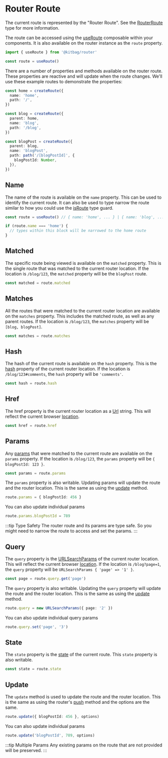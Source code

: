 # Router Route
The current route is represented by the "Router Route". See the [RouterRoute](/api/types/RouterRoute.md) type for more information.

The route can be accessed using the [useRoute](/api/composables/useRoute.md) composable within your components. It is also available on the router instance as the `route` property.

```ts
import { useRoute } from '@kitbag/router'

const route = useRoute()
```

There are a number of properties and methods available on the router route. These properties are reactive and will update when the route changes. We'll use these example routes to demonstrate the properties:

```ts
const home = createRoute({
  name: 'home',
  path: '/',
})

const blog = createRoute({
  parent: home,
  name: 'blog',
  path: '/blog',
})

const blogPost = createRoute({
  parent: blog,
  name: 'blogPost',
  path: path('/[blogPostId]', {
    blogPostId: Number,
  }),
})
```

## Name
The name of the route is available on the `name` property. This can be used to identify the current route. It can also be used to type narrow the route similar to how you could use the [isRoute](/api/types/isRoute.md) type guard.

```ts
const route = useRoute() // { name: 'home', ... } | { name: 'blog', ... } | { name: 'blogPost', ... }

if (route.name === 'home') {
  // types within this block will be narrowed to the home route
}
```

## Matched
The specific route being viewed is available on the `matched` property. This is the single route that was matched to the current router location. If the location is `/blog/123`, the `matched` property will be the `blogPost` route.

```ts
const matched = route.matched
```

## Matches
All the routes that were matched to the current router location are available on the `matches` property. This includes the matched route, as well as any parent routes. If the location is `/blog/123`, the `matches` property will be `[blog, blogPost]`.

```ts
const matches = route.matches
```

## Hash
The hash of the current route is available on the `hash` property. This is the [hash](https://developer.mozilla.org/en-US/docs/Web/API/Location/hash) property of the current router location. If the location is `/blog/123#comments`, the `hash` property will be `'comments'`.

```ts
const hash = route.hash
```

## Href
The href property is the current router location as a [Url](/api/types/Url.md) string. This will reflect the current browser [location](https://developer.mozilla.org/en-US/docs/Web/API/Location).

```ts
const href = route.href
```

## Params
Any [params](/core-concepts/params) that were matched to the current route are available on the `params` property. If the location is `/blog/123`, the `params` property will be `{ blogPostId: 123 }`.

```ts
const params = route.params
```

The `params` property is also writable. Updating params will update the route and the router location. This is the same as using the [update](/core-concepts/router-route#update) method.

```ts
route.params = { blogPostId: 456 }
```

You can also update individual params

```ts
route.params.blogPostId = 789
```
:::tip Type Safety
The router route and its params are type safe. So you might need to narrow the route to access and set the params.
:::

## Query
The `query` property is the [URLSearchParams](https://developer.mozilla.org/en-US/docs/Web/API/URLSearchParams) of the current router location. This will reflect the current browser [location](https://developer.mozilla.org/en-US/docs/Web/API/Location). If the location is `/blog?page=1`, the `query` property will be `URLSearchParams { 'page' => '1' }`.

```ts
const page = route.query.get('page')
```

The `query` property is also writable. Updating the `query` property will update the route and the router location. This is the same as using the [update](/core-concepts/router-route#update) method.

```ts
route.query = new URLSearchParams({ page: '2' })
```

You can also update individual query params

```ts
route.query.set('page', '3')
```

## State
The `state` property is the [state](/core-concepts/routes#state) of the current route. This `state` property is also writable.

```ts
const state = route.state
```

## Update
The `update` method is used to update the route and the router location. This is the same as using the router's [push](/core-concepts/router#push) method and the options are the same.

```ts
route.update({ blogPostId: 456 }, options)
```

You can also update individual params

```ts
route.update('blogPostId', 789, options)
```
:::tip Multiple Params
Any existing params on the route that are not provided will be preserved.
:::
